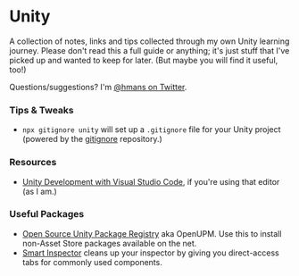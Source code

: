 # Unity

A collection of notes, links and tips collected through my own Unity learning journey. Please don't read this a full guide or anything; it's just stuff that I've picked up and wanted to keep for later. (But maybe you will find it useful, too!)

Questions/suggestions? I'm [@hmans on Twitter](https://twitter.com/hmans).

### Tips & Tweaks

- `npx gitignore unity` will set up a `.gitignore` file for your Unity project (powered by the [gitignore](https://github.com/github/gitignore) repository.)

### Resources

- [Unity Development with Visual Studio Code](https://code.visualstudio.com/docs/other/unity), if you're using that editor (as I am.)

### Useful Packages

- [Open Source Unity Package Registry](https://openupm.com/) aka OpenUPM. Use this to install non-Asset Store packages available on the net.
- [Smart Inspector](https://github.com/neon-age/Smart-Inspector) cleans up your inspector by giving you direct-access tabs for commonly used components.
